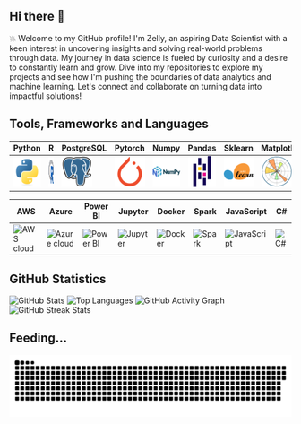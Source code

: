 ## Hi there 👋

:boom: Welcome to my GitHub profile! I'm Zelly, an aspiring Data Scientist with a keen interest in uncovering insights and solving real-world problems through data. My journey in data science is fueled by curiosity and a desire to constantly learn and grow. Dive into my repositories to explore my projects and see how I'm pushing the boundaries of data analytics and machine learning. Let's connect and collaborate on turning data into impactful solutions!

## Tools, Frameworks and Languages

| Python | R  | PostgreSQL | Pytorch | Numpy | Pandas | Sklearn | Matplotlib |   
|---------|-------|--------|---------|----------|----------|----------|-----|
|  <img src="https://github.com/devicons/devicon/blob/master/icons/python/python-original.svg" title="Python"  alt="Python" width="55" height="55"/> |  <img src="https://github.com/devicons/devicon/blob/master/icons/r/r-original.svg" title="R" alt="R" width="55" height="55"/> |   <img src="https://github.com/devicons/devicon/blob/master/icons/postgresql/postgresql-original.svg" title="Postgres" alt="Postgres" width="55" height="55"/>  | <img src="https://github.com/devicons/devicon/blob/master/icons/pytorch/pytorch-original.svg" title="Pytorch"  alt="Pytorch" width="55" height="55"/>| <img src="https://github.com/devicons/devicon/blob/master/icons/numpy/numpy-original-wordmark.svg" title="Numpy" alt="Numpy" width="55" height="55"/>|  <img src="https://github.com/devicons/devicon/blob/master/icons/pandas/pandas-original.svg" title="Pandas" alt="Pandas" width="55" height="55"/>|  <img src="https://github.com/devicons/devicon/blob/master/icons/scikitlearn/scikitlearn-original.svg" title="sklearn" alt="sklearn" width="55" height="55"/>|  <img src="https://github.com/devicons/devicon/blob/master/icons/matplotlib/matplotlib-original.svg" title="mpl" alt="mpl" width="55" height="55"/>| 


| AWS | Azure | Power BI | Jupyter | Docker | Spark | JavaScript | C# |
|-----------|-------------|----------|---------|--------|-------|------------|----|
| <img src="https://user-images.githubusercontent.com/25181517/183896132-54262f2e-6d98-41e3-8888-e40ab5a17326.png" title="AWS cloud" alt="AWS cloud" width="55" height="55"/> | <img src="https://user-images.githubusercontent.com/25181517/183911544-95ad6ba7-09bf-4040-ac44-0adafedb9616.png" title="Azure cloud" alt="Azure cloud" width="55" height="55" style="background-color: transparent;"/> | <img src="https://img.icons8.com/color/48/000000/power-bi.png" title="Power BI" alt="Power BI" width="55" height="55" style="background-color: transparent;"/>| <img src="https://cdn.jsdelivr.net/gh/devicons/devicon/icons/jupyter/jupyter-original-wordmark.svg" title="Jupyter" alt="Jupyter" width="55" height="55"/> | <img src="https://cdn.jsdelivr.net/gh/devicons/devicon/icons/docker/docker-original.svg" title="Docker" alt="Docker" width="55" height="55"/> | <img src="https://cdn.jsdelivr.net/gh/devicons/devicon/icons/apachespark/apachespark-original-wordmark.svg" title="Spark" alt="Spark" width="55" height="55"/> | <img src="https://cdn.jsdelivr.net/gh/devicons/devicon/icons/javascript/javascript-original.svg" title="JavaScript" alt="JavaScript" width="55" height="55"/> | <img src="https://cdn.jsdelivr.net/gh/devicons/devicon/icons/csharp/csharp-original.svg" title="C#" alt="C#" width="55" height="55"/> |



## GitHub Statistics
<div>
      <img height="175em" src="https://github-readme-stats.vercel.app/api?username=zellyirigon&show=reviews,prs_merged,prs_merged_percentag&show_icons=true&hide=contribs,prs&theme=radical" alt="GitHub Stats">
      <img height="175em" src="https://github-readme-stats.vercel.app/api/top-langs/?username=zellyirigon&layout=compact&langs_count=8&theme=radical&v=1" alt="Top Languages">
      <img height="147em" src="https://github-readme-activity-graph.vercel.app/graph?username=zellyirigon&theme=github" alt="GitHub Activity Graph">
      <img height="147em" src="https://github-readme-streak-stats.herokuapp.com/?user=zellyirigon&theme=radical" alt="GitHub Streak Stats">
</div>



## Feeding...
![Snake animation](https://raw.githubusercontent.com/zellyirigon/zellyirigon/output/github-contribution-grid-snake-dark.svg)


